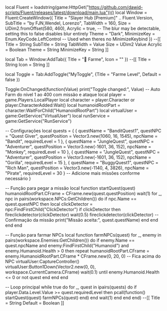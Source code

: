 local Fluent = loadstring(game:HttpGet("https://github.com/dawid-scripts/Fluent/releases/latest/download/main.lua"))()
local Window = Fluent:CreateWindow({
    Title = "Slayer Hub [Premium]" .. Fluent.Version,
    SubTitle = "by FJN,Wendel, Lorenzo",
    TabWidth = 160,
    Size = UDim2.fromOffset(580, 460),
    Acrylic = true, -- The blur may be detectable, setting this to false disables blur entirely
    Theme = "Dark",
    MinimizeKey = Enum.KeyCode.LeftControl -- Used when theres no MinimizeKeybind
})
--[[
   Title = String
   SubTitle = String
   TabWidth = Value
   Size = UDim2 Value
   Acrylic = Boolean
   Theme = String
   MinimizeKey = String
]]

local Tab = Window:AddTab({ Title = "🐲 Farme", Icon = "" })
--[[
    Title = String
    Icon = String
]]


local Toggle = Tab:AddToggle("MyToggle", {Title = "Farme Level", Default = false })

Toggle:OnChanged(function(Value)
    print("Toggle changed:", Value)
    -- Auto Farm do nível 1 ao 400 com missão e ataque
local player = game.Players.LocalPlayer
local character = player.Character or player.CharacterAdded:Wait()
local humanoidRootPart = character:WaitForChild("HumanoidRootPart")
local virtualUser = game:GetService("VirtualUser")
local runService = game:GetService("RunService")

-- Configurações
local quests = {
    {
        questName = "BanditQuest1",
        questNPC = "Quest Giver",
        questPosition = Vector3.new(1060, 16, 1545),
        npcName = "Bandit",
        requiredLevel = 1
    },
    {
        questName = "JungleQuest",
        questNPC = "Adventurer",
        questPosition = Vector3.new(-1601, 36, 152),
        npcName = "Monkey",
        requiredLevel = 10
    },
    {
        questName = "JungleQuest",
        questNPC = "Adventurer",
        questPosition = Vector3.new(-1601, 36, 152),
        npcName = "Gorilla",
        requiredLevel = 15
    },
    {
        questName = "BuggyQuest1",
        questNPC = "Rich Man",
        questPosition = Vector3.new(-1140, 4, 3826),
        npcName = "Pirate",
        requiredLevel = 30
    }
    -- Adicione mais missões conforme necessário
}

-- Função para pegar a missão
local function startQuest(quest)
    humanoidRootPart.CFrame = CFrame.new(quest.questPosition)
    wait(1)
    for _, npc in pairs(workspace.NPCs:GetChildren()) do
        if npc.Name == quest.questNPC then
            local clickDetector = npc:FindFirstChild("ClickDetector")
            if clickDetector then
                fireclickdetector(clickDetector)
                wait(0.5)
                fireclickdetector(clickDetector) -- Confirmação da missão
                print("Missão aceita:", quest.questName)
            end
        end
    end
end

-- Função para farmar NPCs
local function farmNPCs(quest)
    for _, enemy in pairs(workspace.Enemies:GetChildren()) do
        if enemy.Name == quest.npcName and enemy:FindFirstChild("Humanoid") and enemy.Humanoid.Health > 0 then
            repeat
                humanoidRootPart.CFrame = enemy.HumanoidRootPart.CFrame * CFrame.new(0, 20, 0) -- Fica acima do NPC
                virtualUser:CaptureController()
                virtualUser:Button1Down(Vector2.new(0, 0), workspace.CurrentCamera.CFrame)
                wait(0.1)
            until enemy.Humanoid.Health <= 0 or not quest
        end
    end
end

-- Loop principal
while true do
    for _, quest in ipairs(quests) do
        if player.Data.Level.Value >= quest.requiredLevel then
            pcall(function()
                startQuest(quest)
                farmNPCs(quest)
            end)
        end
        wait(1)
    end
end
end)
--[[
    Title = String
    Default = Boolean
]]
